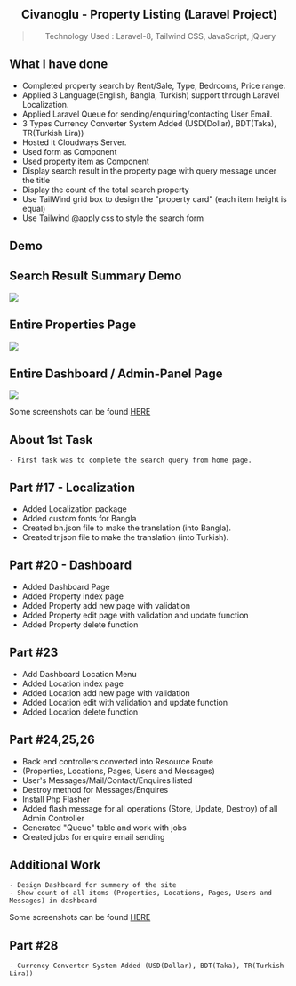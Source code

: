 <div align="center">
  
## Civanoglu - Property Listing (Laravel Project)

> Technology Used : Laravel-8, Tailwind CSS, JavaScript, jQuery
</div>

## What I have done
   - Completed property search by Rent/Sale, Type, Bedrooms, Price range.
   - Applied 3 Language(English, Bangla, Turkish) support through Laravel Localization.
   - Applied Laravel Queue for sending/enquiring/contacting User Email.
   - 3 Types Currency Converter System Added (USD(Dollar), BDT(Taka), TR(Turkish Lira))
   - Hosted it Cloudways Server.
   - Used form as Component
   - Used property item as Component
   - Display search result in the property page with query message under the title
   - Display the count of the total search property
   - Use TailWind grid box to design the "property card" (each item height is equal)
   - Use Tailwind @apply css to style the search form

## Demo
## Search Result Summary Demo
<img src="https://github.com/Shahed-Chy-Suzan/property-listing/blob/master/z_others/demo-images/serach-result.png"/>

## Entire Properties Page
<img src="https://github.com/Shahed-Chy-Suzan/property-listing/blob/master/z_others/demo-images/properties.jpg"/>

## Entire Dashboard / Admin-Panel Page
<img src="https://github.com/Shahed-Chy-Suzan/property-listing/blob/master/z_others/demo-images/Dashboard.png"/>

Some screenshots can be found <a target="blank" href="https://drive.google.com/drive/folders/1WAYff_6D8BTRLvZbAFe0ZqwIXpgLU3Hf?usp=sharing">HERE</a>


## About 1st Task
    - First task was to complete the search query from home page.

## Part #17 - Localization
   - Added Localization package
   - Added custom fonts for Bangla
   - Created bn.json file to make the translation (into Bangla).                                                                  
   - Created tr.json file to make the translation (into Turkish).                                                                  

## Part #20 - Dashboard
   - Added Dashboard Page
   - Added Property index page
   - Added Property add new page with validation
   - Added Property edit page with validation and update function
   - Added Property delete function

## Part #23
   - Add Dashboard Location Menu
   - Added Location index page
   - Added Location add new page with validation
   - Added Location edit with validation and update function
   - Added Location delete function

## Part #24,25,26
   - Back end controllers converted into Resource Route 
   - (Properties, Locations, Pages, Users and Messages)
   - User's Messages/Mail/Contact/Enquires listed
   - Destroy method for Messages/Enquires
   - Install Php Flasher
   - Added flash message for all operations (Store, Update, Destroy) of all Admin Controller
   - Generated "Queue" table and work with jobs
   - Created jobs for enquire email sending

## Additional Work
    - Design Dashboard for summery of the site
    - Show count of all items (Properties, Locations, Pages, Users and Messages) in dashboard

Some screenshots can be found <a target="blank" href="https://drive.google.com/drive/folders/1WAYff_6D8BTRLvZbAFe0ZqwIXpgLU3Hf?usp=sharing">HERE</a>

## Part #28
    - Currency Converter System Added (USD(Dollar), BDT(Taka), TR(Turkish Lira))

